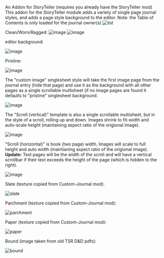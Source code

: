 An Addon for StoryTeller
(requires you already have the StoryTeller mod)
This addon for the StoryTeller module adds a variety of single page journal styles, and adds a page style background to the editor.
Note: the Table of Contents is only loaded for the journal owner(s)
![list](https://github.com/user-attachments/assets/cc32f876-1361-48a4-be55-47b2ddfe7d6d)

Clean/Worn/Ragged:
![image](https://github.com/Benjaneer/storyteller-addon-singlesheet/assets/9536408/6bd42d08-ac93-4454-ae5d-eef952392651)
![image](https://github.com/Benjaneer/storyteller-addon-singlesheet/assets/9536408/01ad000d-cc09-44ae-8d2e-8b27d3ad8955)

editor background:

![image](https://github.com/Benjaneer/storyteller-addon-singlesheet/assets/9536408/8c9f512f-043b-40ac-9102-fcbe1c899a5b)

Pristine:

![image](https://github.com/Benjaneer/storyteller-addon-singlesheet/assets/9536408/be37534f-1936-4833-a0d1-6d37ce1872f2)

The "custom image" singlesheet style will take the first image page from the journal entry (hide that page) and use it as the background with all other pages as a single scrollable multisheet (if no image pages are found it defaults to "pristine" singlesheet background.

![image](https://github.com/Benjaneer/storyteller-addon-singlesheet/assets/9536408/dad776bb-5767-496e-b599-896462fd1674)

The "Scroll (vertical)" template is also a single scrollable multisheet, but in the style of a scroll, rolling up and down.
Images shrink to fit-width and auto-scale height (maintaining aspect ratio of the origional image).

![image](https://github.com/Benjaneer/storyteller-addon-singlesheet/assets/9536408/385ea30b-8996-4e51-ac27-dbd5d39e8736)

"Scroll (horizontal)" is book (two page) width. Images will scale to full height and auto width (maintianing aspect ratio of the origional image).
**Update:** Text pages will be the width of the scroll and will have a vertical scrollbar if their text exceeds the height of the page (which is hidden to the right).

![image](https://github.com/Benjaneer/storyteller-addon-singlesheet/assets/9536408/1e80982a-5feb-44ce-bbf6-dd0f6c46569e)

Slate (texture copied from Custom-Journal mod):

![slate](https://github.com/user-attachments/assets/6ef95879-7469-4ae4-9b6f-215019abfba3)

Parchment (texture copied from Custom-Journal mod):

![parchment](https://github.com/user-attachments/assets/3f62ba39-ebda-47e2-a965-0029f2f45e6b)

Paper (texture copied from Custom-Journal mod):

![paper](https://github.com/user-attachments/assets/222c9dfb-1270-4efa-afc4-a46cd2087e6a)

Bound (image taken from old TSR D&D pdfs):

![bound](https://github.com/user-attachments/assets/6246c5e5-9950-4556-857f-6eb1ef040ffb)
